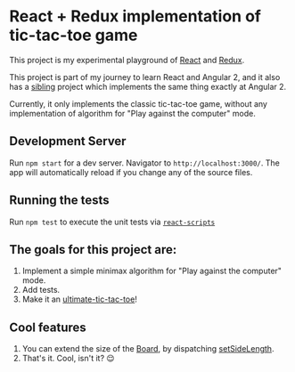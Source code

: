 # React + Redux implementation of tic-tac-toe game

This project is my experimental playground of [React](https://facebook.github.io/react/) and [Redux](http://redux.js.org/docs/introduction/).

This project is part of my journey to learn React and Angular 2, 
and it also has a [sibling](https://github.com/OmriKaduri/Angular2-tictac) project which implements the same thing exactly at Angular 2.

Currently, it only implements the classic tic-tac-toe game,
without any implementation of algorithm for "Play against the computer" mode.

## Development Server

Run `npm start` for a dev server. Navigator to `http://localhost:3000/`. The app will automatically reload if you change any of the source files.

## Running the tests
Run `npm test` to execute the unit tests via [`react-scripts`](https://www.npmjs.com/package/react-scripts)

## The goals for this project are:
1. Implement a simple minimax algorithm for "Play against the computer" mode. 
2. Add tests.
3. Make it an [ultimate-tic-tac-toe](http://vikeshkhanna.webfactional.com/ultimate/)!

## Cool features
1. You can extend the size of the [Board](https://github.com/OmriKaduri/React-tictac/blob/master/src/components/Board.js), by dispatching [setSideLength](https://github.com/OmriKaduri/React-tictac/blob/master/src/actions/actions.js#L1).
2. That's it. Cool, isn't it? :relieved:

